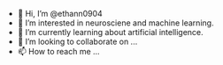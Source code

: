 - 👋 Hi, I’m @ethann0904
- 👀 I’m interested in neurosciene and machine learning. 
- 🌱 I’m currently learning about artificial intelligence.
- 💞️ I’m looking to collaborate on ...
- 📫 How to reach me ...

<!---
ethann0904/ethann0904 is a ✨ special ✨ repository because its `README.md` (this file) appears on your GitHub profile.
You can click the Preview link to take a look at your changes.
--->
